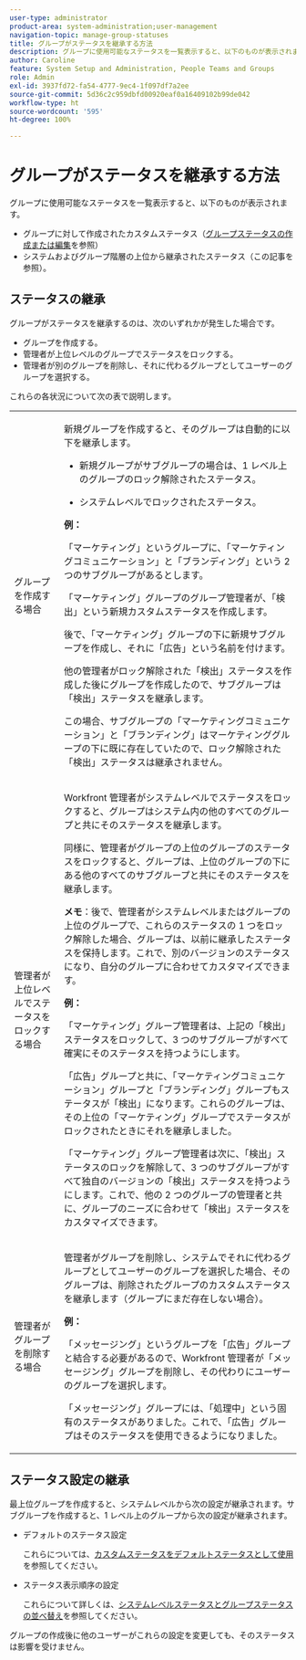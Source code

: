```yaml
---
user-type: administrator
product-area: system-administration;user-management
navigation-topic: manage-group-statuses
title: グループがステータスを継承する方法
description: グループに使用可能なステータスを一覧表示すると、以下のものが表示されます。
author: Caroline
feature: System Setup and Administration, People Teams and Groups
role: Admin
exl-id: 3937fd72-fa54-4777-9ec4-1f097df7a2ee
source-git-commit: 5d36c2c959dbfd00920eaf0a16409102b99de042
workflow-type: ht
source-wordcount: '595'
ht-degree: 100%

---
```


# グループがステータスを継承する方法

グループに使用可能なステータスを一覧表示すると、以下のものが表示されます。

* グループに対して作成されたカスタムステータス（[グループステータスの作成または編集](../../../administration-and-setup/manage-groups/manage-group-statuses/create-or-edit-a-group-status.md)を参照）
* システムおよびグループ階層の上位から継承されたステータス（この記事を参照）。

## ステータスの継承

グループがステータスを継承するのは、次のいずれかが発生した場合です。

* グループを作成する。
* 管理者が上位レベルのグループでステータスをロックする。
* 管理者が別のグループを削除し、それに代わるグループとしてユーザーのグループを選択する。

これらの各状況について次の表で説明します。

<table style="table-layout:auto"> 
 <col> 
 <col> 
 <tbody> 
  <tr> 
   <td role="rowheader">グループを作成する場合</td> 
   <td> <p>新規グループを作成すると、そのグループは自動的に以下を継承します。</p> 
    <ul> 
     <li>新規グループがサブグループの場合は、1 レベル上のグループのロック解除されたステータス。</li> 
    </ul> 
    <ul> 
     <li>システムレベルでロックされたステータス。</li> 
    </ul> 
     <b>例：</b></span></span> 
     <p>「マーケティング」というグループに、「マーケティングコミュニケーション」と「ブランディング」という 2 つのサブグループがあるとします。</p> 
     <p>「マーケティング」グループのグループ管理者が、「検出」という新規カスタムステータスを作成します。</p> 
     <p>後で、「マーケティング」グループの下に新規サブグループを作成し、それに「広告」という名前を付けます。</p> 
     <p>他の管理者がロック解除された「検出」ステータスを作成した後にグループを作成したので、サブグループは「検出」ステータスを継承します。</p> 
     <p>この場合、サブグループの「マーケティングコミュニケーション」と「ブランディング」はマーケティンググループの下に既に存在していたので、ロック解除された「検出」ステータスは継承されません。</p> 
    </div> </td> 
  </tr> 
  <tr> 
   <td role="rowheader">管理者が上位レベルでステータスをロックする場合</td> 
   <td> <p>Workfront 管理者がシステムレベルでステータスをロックすると、グループはシステム内の他のすべてのグループと共にそのステータスを継承します。</p> <p>同様に、管理者がグループの上位のグループのステータスをロックすると、グループは、上位のグループの下にある他のすべてのサブグループと共にそのステータスを継承します。</p> <p><b>メモ</b>：後で、管理者がシステムレベルまたはグループの上位のグループで、これらのステータスの 1 つをロック解除した場合、グループは、以前に継承したステータスを保持します。これで、別のバージョンのステータスになり、自分のグループに合わせてカスタマイズできます。</p> 
    <p><b>例：</b></p>
    <p>「マーケティング」グループ管理者は、上記の「検出」ステータスをロックして、3 つのサブグループがすべて確実にそのステータスを持つようにします。</p> 
    <p>「広告」グループと共に、「マーケティングコミュニケーション」グループと「ブランディング」グループもステータスが「検出」になります。これらのグループは、その上位の「マーケティング」グループでステータスがロックされたときにそれを継承しました。</p> 
    <p>「マーケティング」グループ管理者は次に、「検出」ステータスのロックを解除して、3 つのサブグループがすべて独自のバージョンの「検出」ステータスを持つようにします。これで、他の 2 つのグループの管理者と共に、グループのニーズに合わせて「検出」ステータスをカスタマイズできます。</p> 
  </td> 
  </tr> 
  <tr> 
   <td role="rowheader">管理者がグループを削除する場合</td> 
   <td> <p>管理者がグループを削除し、システムでそれに代わるグループとしてユーザーのグループを選択した場合、そのグループは、削除されたグループのカスタムステータスを継承します（グループにまだ存在しない場合）。</p> 
   <p><b>例： </b></p>
     <p>「メッセージング」というグループを「広告」グループと結合する必要があるので、Workfront 管理者が「メッセージング」グループを削除し、その代わりにユーザーのグループを選択します。</p> 
     <p>「メッセージング」グループには、「処理中」という固有のステータスがありました。これで、「広告」グループはそのステータスを使用できるようになりました。</p> 
    </div> </td> 
  </tr> 
 </tbody> 
</table>

## ステータス設定の継承

最上位グループを作成すると、システムレベルから次の設定が継承されます。サブグループを作成すると、1 レベル上のグループから次の設定が継承されます。

* デフォルトのステータス設定

  これらについては、[カスタムステータスをデフォルトステータスとして使用](../../../administration-and-setup/customize-workfront/creating-custom-status-and-priority-labels/use-custom-statuses-as-default-statuses.md)を参照してください。

* ステータス表示順序の設定

  これらについて詳しくは、[システムレベルステータスとグループステータスの並べ替え](../../../administration-and-setup/customize-workfront/creating-custom-status-and-priority-labels/reorder-system-statuses.md)を参照してください。

グループの作成後に他のユーザーがこれらの設定を変更しても、そのステータスは影響を受けません。
